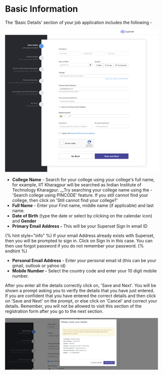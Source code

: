 # Basic Information

The 'Basic Details' section of your job application includes the following - 

![](../../.gitbook/assets/image%20%28229%29.png)

* **College Name** - Search for your college using your college's full name, for example, IIT Kharagpur will be searched as Indian Institute of Technology Kharagpur. __Try searching your college name using the - 'Search college using PINCODE' feature. If you still cannot find your college, then click on 'Still cannot find your college?'
* **Full Name** - Enter your First name, middle name \(if applicable\) and last name.
* **Date of Birth** \(type the date or select by clicking on the calendar icon\) and **Gender**
* **Primary Email Address -** This will be your Superset Sign In email ID

{% hint style="info" %}
If your email Address already exists with Superset, then you will be prompted to sign in. Click on Sign In in this case. You can then use forgot password if you do not remember your password.
{% endhint %}

* **Personal Email Address** - Enter your personal email id \(this can be your gmail, outlook or yahoo id\)
* **Mobile Number -** Select the country code and enter your 10 digit mobile number.

After you enter all the details correctly click on, 'Save and Next'. You will be shown a prompt asking you to verify the details that you have just entered. If you are confident that you have entered the correct details and then click on 'Save and Next' on the prompt, or else click on 'Cancel' and correct your details. Remember, you will not be allowed to visit this section of the registration form after you go to the next section.

![](../../.gitbook/assets/image%20%28237%29.png)

